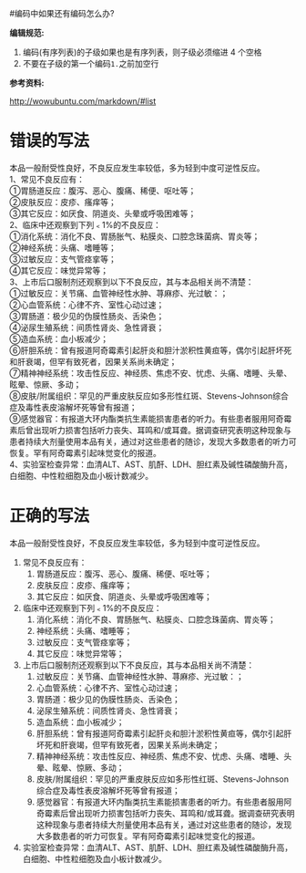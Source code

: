 #编码中如果还有编码怎么办?


**编辑规范:** 

1. 编码(有序列表)的子级如果也是有序列表，则子级必须缩进 4 个空格
2. 不要在子级的第一个编码<code>1.</code>之前加空行

**参考资料:**

http://wowubuntu.com/markdown/#list




# 错误的写法

本品一般耐受性良好，不良反应发生率较低，多为轻到中度可逆性反应。  
1、常见不良反应有：  
①胃肠道反应：腹泻、恶心、腹痛、稀便、呕吐等；  
②皮肤反应：皮疹、瘙痒等；  
③其它反应：如厌食、阴道炎、头晕或呼吸困难等；  
2、临床中还观察到下列﹤1%的不良反应：  
①消化系统：消化不良、胃肠胀气、粘膜炎、口腔念珠菌病、胃炎等；  
②神经系统：头痛、嗜睡等；  
③过敏反应：支气管痉挛等；  
④其它反应：味觉异常等；  
3、上市后口服制剂还观察到以下不良反应，其与本品相关尚不清楚：  
①过敏反应：关节痛、血管神经性水肿、荨麻疹、光过敏：；  
②心血管系统：心律不齐、室性心动过速；  
③胃肠道：极少见的伪膜性肠炎、舌染色；  
④泌尿生殖系统：间质性肾炎、急性肾衰；  
⑤造血系统：血小板减少；  
⑥肝胆系统：曾有报道阿奇霉素引起肝炎和胆汁淤积性黄疸等，偶尔引起肝坏死和肝衰竭，但罕有致死者，因果关系尚未确定；  
⑦精神神经系统：攻击性反应、神经质、焦虑不安、忧虑、头痛、嗜睡、头晕、眩晕、惊厥、多动；  
⑧皮肤/附属组织：罕见的严重皮肤反应如多形性红斑、Stevens-Johnson综合症及毒性表皮溶解坏死等曾有报道；  
⑨感觉器官：有报道大环内酯类抗生素能损害患者的听力。有些患者服用阿奇霉素后曾出现听力损害包括听力丧失、耳鸣和/或耳聋。据调查研究表明这种现象与患者持续大剂量使用本品有关，通过对这些患者的随诊，发现大多数患者的听力可恢复。罕有阿奇霉素引起味觉变化的报道。  
4、实验室检查异常：血清ALT、AST、肌酐、LDH、胆红素及碱性磷酸酶升高，白细胞、中性粒细胞及血小板计数减少。





# 正确的写法


本品一般耐受性良好，不良反应发生率较低，多为轻到中度可逆性反应。  

1. 常见不良反应有：  
    1. 胃肠道反应：腹泻、恶心、腹痛、稀便、呕吐等；  
    2. 皮肤反应：皮疹、瘙痒等；  
    3. 其它反应：如厌食、阴道炎、头晕或呼吸困难等；  
2. 临床中还观察到下列﹤1%的不良反应：  
    1. 消化系统：消化不良、胃肠胀气、粘膜炎、口腔念珠菌病、胃炎等；  
    2. 神经系统：头痛、嗜睡等；  
    3. 过敏反应：支气管痉挛等；  
    4. 其它反应：味觉异常等；  
3. 上市后口服制剂还观察到以下不良反应，其与本品相关尚不清楚：  
    1. 过敏反应：关节痛、血管神经性水肿、荨麻疹、光过敏：；  
    2. 心血管系统：心律不齐、室性心动过速；  
    3. 胃肠道：极少见的伪膜性肠炎、舌染色；  
    4. 泌尿生殖系统：间质性肾炎、急性肾衰；  
    5. 造血系统：血小板减少；  
    6. 肝胆系统：曾有报道阿奇霉素引起肝炎和胆汁淤积性黄疸等，偶尔引起肝坏死和肝衰竭，但罕有致死者，因果关系尚未确定；  
    7. 精神神经系统：攻击性反应、神经质、焦虑不安、忧虑、头痛、嗜睡、头晕、眩晕、惊厥、多动；  
    8. 皮肤/附属组织：罕见的严重皮肤反应如多形性红斑、Stevens-Johnson综合症及毒性表皮溶解坏死等曾有报道；  
    9. 感觉器官：有报道大环内酯类抗生素能损害患者的听力。有些患者服用阿奇霉素后曾出现听力损害包括听力丧失、耳鸣和/或耳聋。据调查研究表明这种现象与患者持续大剂量使用本品有关，通过对这些患者的随诊，发现大多数患者的听力可恢复。罕有阿奇霉素引起味觉变化的报道。  
4. 实验室检查异常：血清ALT、AST、肌酐、LDH、胆红素及碱性磷酸酶升高，白细胞、中性粒细胞及血小板计数减少。
